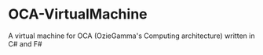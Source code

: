 OCA-VirtualMachine
==================

A virtual machine for OCA (OzieGamma's Computing architecture) written in C# and F#
